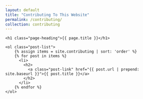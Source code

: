 ```yaml
---
layout: default
title: "Contributing To This Website"
permalink: /contributing/
collection: contributing
---
```


<div class="home">

    <h1 class="page-heading">{{ page.title }}</h1>

    <ol class="post-list">
        {% assign items = site.contributing | sort: 'order' %}
        {% for post in items %}
          <li>
            <h2>
              <a class="post-link" href="{{ post.url | prepend: site.baseurl }}">{{ post.title }}</a>
            </h2>
          </li>
        {% endfor %}
    </ol>

</div>
